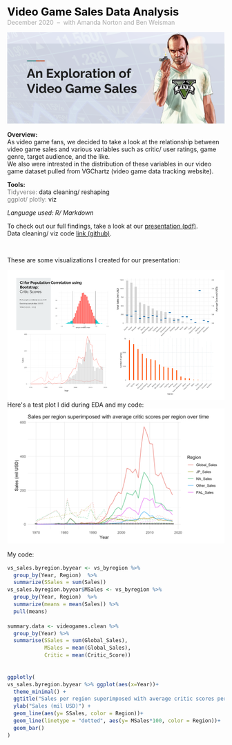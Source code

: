 <span style="font-weight: bold; color: black; font-size:180%; line-height: 32px;">Video Game Sales Data Analysis  </span>  <br>
<span style="color:darkgrey;">December 2020 &nbsp;&ndash;&nbsp; with Amanda Norton and Ben Weisman</span>

<img src="../images/video-games-cover.png?raw=true"/>  

**Overview:**   
As video game fans, we decided to take a look at the relationship between video game sales and various variables such as critic/ user ratings, game genre, target audience, and the like.  
We also were intrested in the distribution of these variables in our video game dataset pulled from VGChartz (video game data tracking website).

**Tools:**  
<span style="color:grey">Tidyverse:</span> data cleaning/ reshaping  
<span style="color:grey">ggplot/ plotly:</span> viz

*Language used: R/ Markdown*

To check out our full findings, take a look at our [presentation (pdf)](/docs/presentation-video-game-sales.pdf).  
Data cleaning/ viz code [link (github)](https://github.com/vivienneprince/VideoGameSales).


<br>  

These are some visualizations I created for our presentation:

<img src="../images/video-games-dashboard.png?raw=true"/>    

<br>
Here's a test plot I did during EDA and my code:  

<img src="../images/video-games-test-plot.png?raw=true"/>  


My code:  

```R
vs_sales.byregion.byyear <- vs_byregion %>% 
  group_by(Year, Region)  %>% 
  summarize(SSales = sum(Sales)) 
vs_sales.byregion.byyear$MSales <- vs_byregion %>% 
  group_by(Year, Region)  %>% 
  summarize(means = mean(Sales)) %>%
  pull(means)

summary.data <- videogames.clean %>%
  group_by(Year) %>%
  summarise(SSales = sum(Global_Sales), 
            MSales = mean(Global_Sales),
            Critic = mean(Critic_Score))


ggplotly(
vs_sales.byregion.byyear %>% ggplot(aes(x=Year))+
  theme_minimal() +
  ggtitle("Sales per region superimposed with average critic scores per region over time") +
  ylab("Sales (mil USD)") +
  geom_line(aes(y= SSales, color = Region))+
  geom_line(linetype = "dotted", aes(y= MSales*100, color = Region))+
  geom_bar()
)
```
